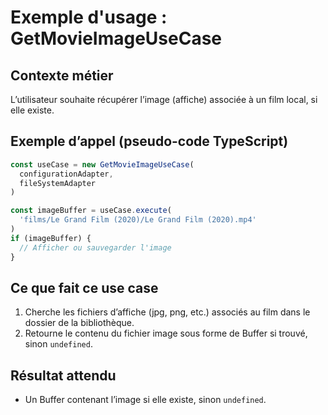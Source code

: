 # Exemple d'usage : GetMovieImageUseCase

## Contexte métier

L’utilisateur souhaite récupérer l’image (affiche) associée à un film local, si elle existe.

## Exemple d’appel (pseudo-code TypeScript)

```ts
const useCase = new GetMovieImageUseCase(
  configurationAdapter,
  fileSystemAdapter
)

const imageBuffer = useCase.execute(
  'films/Le Grand Film (2020)/Le Grand Film (2020).mp4'
)
if (imageBuffer) {
  // Afficher ou sauvegarder l'image
}
```

## Ce que fait ce use case

1. Cherche les fichiers d’affiche (jpg, png, etc.) associés au film dans le dossier de la bibliothèque.
2. Retourne le contenu du fichier image sous forme de Buffer si trouvé, sinon `undefined`.

## Résultat attendu

- Un Buffer contenant l’image si elle existe, sinon `undefined`.
